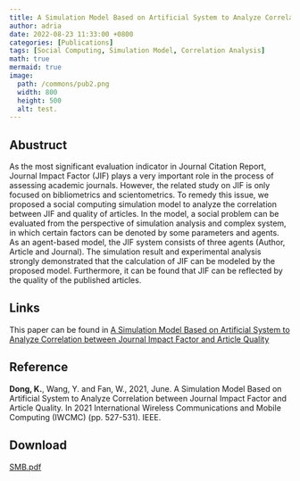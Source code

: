 ```yaml
---
title: A Simulation Model Based on Artificial System to Analyze Correlation between Journal Impact Factor and Article Quality
author: adria
date: 2022-08-23 11:33:00 +0800
categories: [Publications]
tags: [Social Computing, Simulation Model, Correlation Analysis]
math: true
mermaid: true
image:
  path: /commons/pub2.png
  width: 800
  height: 500
  alt: test.
---
```


## Abustruct

As the most significant evaluation indicator in Journal Citation Report, Journal Impact Factor (JIF) plays a very important role in the process of assessing academic journals. However, the related study on JIF is only focused on bibliometrics and scientometrics. To remedy this issue, we proposed a social computing simulation model to analyze the correlation between JIF and quality of articles. In the model, a social problem can be evaluated from the perspective of simulation analysis and complex system, in which certain factors can be denoted by some parameters and agents. As an agent-based model, the JIF system consists of three agents (Author, Article and Journal). The simulation result and experimental analysis strongly demonstrated that the calculation of JIF can be modeled by the proposed model. Furthermore, it can be found that JIF can be reflected by the quality of the published articles.


## Links
This paper can be found in [A Simulation Model Based on Artificial System to Analyze Correlation between Journal Impact Factor and Article Quality](https://ieeexplore.ieee.org/abstract/document/9498612)

## Reference
**Dong, K.**, Wang, Y. and Fan, W., 2021, June. A Simulation Model Based on Artificial System to Analyze Correlation between Journal Impact Factor and Article Quality. In 2021 International Wireless Communications and Mobile Computing (IWCMC) (pp. 527-531). IEEE.

## Download
<a href="/commons/pubs/SMB.pdf">SMB.pdf</a>
